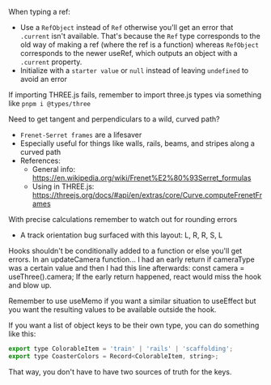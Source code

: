 
When typing a ref:
  - Use a `RefObject` instead of `Ref` otherwise you'll get an error that `.current` isn't available. That's because the `Ref` type corresponds to the old way of making a ref (where the ref is a function) whereas `RefObject` corresponds to the newer useRef, which outputs an object with a `.current` property.
  - Initialize with a `starter value` or `null` instead of leaving `undefined` to avoid an error

If importing THREE.js fails, remember to import three.js types via something like `pnpm i @types/three`

Need to get tangent and perpendiculars to a wild, curved path?
  - `Frenet-Serret frames` are a lifesaver
  - Especially useful for things like walls, rails, beams, and stripes along a curved path
  - References:
    - General info: https://en.wikipedia.org/wiki/Frenet%E2%80%93Serret_formulas
    - Using in THREE.js: https://threejs.org/docs/#api/en/extras/core/Curve.computeFrenetFrames

With precise calculations remember to watch out for rounding errors
  - A track orientation bug surfaced with this layout: L, R, R, S, L

Hooks shouldn't be conditionally added to a function or else you'll get errors.
  In an updateCamera function...
    I had an early return if cameraType was a certain value and then I had this line afterwards:
      const camera = useThree().camera;
    If the early return happened, react would miss the hook and blow up.

Remember to use useMemo if you want a similar situation to useEffect but you want the resulting values to be available outside the hook.

If you want a list of object keys to be their own type, you can do something like this:
  ```javascript
  export type ColorableItem = 'train' | 'rails' | 'scaffolding';
  export type CoasterColors = Record<ColorableItem, string>;
  ```
  That way, you don't have to have two sources of truth for the keys.
